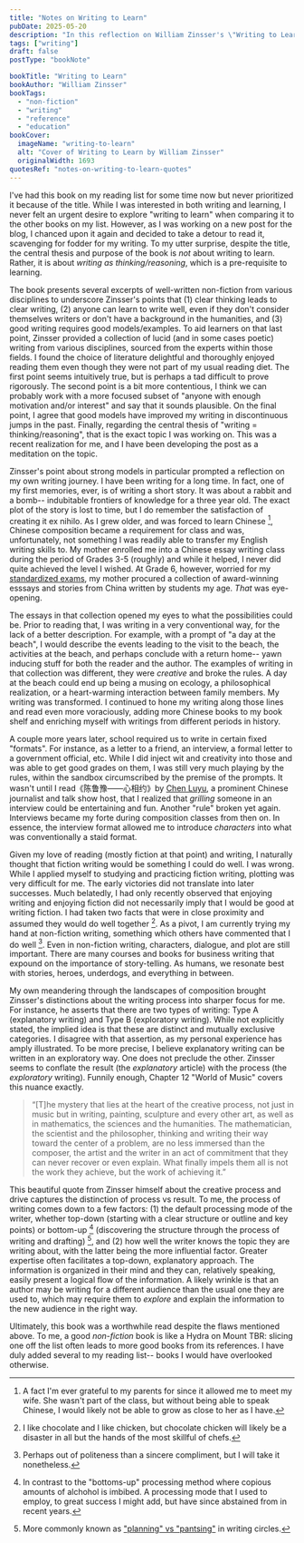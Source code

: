 ```yaml
---
title: "Notes on Writing to Learn"
pubDate: 2025-05-20
description: "In this reflection on William Zinsser's \"Writing to Learn\", I connect his core idea of writing as thinking to my own lifelong writing journey. It's my take on his concepts, including some critiques on some ideas that I feel were not well thought out."
tags: ["writing"]
draft: false
postType: "bookNote"

bookTitle: "Writing to Learn"
bookAuthor: "William Zinsser"
bookTags:
  - "non-fiction"
  - "writing"
  - "reference"
  - "education"
bookCover:
  imageName: "writing-to-learn"
  alt: "Cover of Writing to Learn by William Zinsser"
  originalWidth: 1693
quotesRef: "notes-on-writing-to-learn-quotes"
---
```


I've had this book on my reading list for some time now but never prioritized it
because of the title. While I was interested in both writing and learning,
I never felt an urgent desire to explore "writing to learn" when comparing it to
the other books on my list. However, as I was working on a new post
for the blog, I chanced upon it again and decided to take a detour to read it,
scavenging for fodder for my writing. To my utter surprise, despite the
title, the central thesis and purpose of the book is *not* about writing to learn.
Rather, it is about *writing as thinking/reasoning*, which is a pre-requisite
to learning.

The book presents several excerpts of well-written non-fiction from various
disciplines to underscore Zinsser's points that (1) clear thinking leads to
clear writing, (2) anyone can learn to write well, even if they don't consider
themselves writers or don't have a background in the humanities, and (3) good
writing requires good models/examples. To aid learners on that last point, Zinsser
provided a collection of lucid (and in some cases poetic) writing from various
disciplines, sourced from the experts within those fields. I found the
choice of literature delightful and thoroughly enjoyed reading them even though they were not part of my usual
reading diet. The first point seems intuitively true, but is perhaps a tad difficult
to prove rigorously. The second point is a bit more contentious, I think we can
probably work with a more focused subset of "anyone with enough motivation and/or interest"
and say that it sounds plausible. On the final point, I agree that
good models have improved my writing in discontinuous jumps in the past.
Finally, regarding the central thesis of "writing = thinking/reasoning", that is
the exact topic I was working on. This was a recent realization for me, and I have
been developing the post as a meditation on the topic.

Zinsser's point about strong models in particular prompted a reflection on
my own writing journey. I have been writing for a long time. In fact, one of my
first memories, ever, is of writing a short story. It was about a rabbit and a
bomb-- indubitable frontiers of knowledge for a three year old. The exact plot
of the story is lost to time, but I do remember the satisfaction of creating it
ex nihilo. As I grew older, and was forced to learn Chinese [^chinese-learning],
Chinese composition became a requirement for class and was, unfortunately, not something I was
readily able to transfer my English writing skills to. My mother enrolled me into a Chinese essay writing
class during the period of Grades 3-5 (roughly) and while it helped, I never did
quite achieved the level I wished. At Grade 6, however, worried for my [standardized
exams](https://en.m.wikipedia.org/wiki/Primary_School_Achievement_Test_(Malaysia)),
my mother procured a collection of award-winning esssays and stories from
China written by students my age. *That* was eye-opening.

The essays in that collection opened my eyes to what the possibilities could be.
Prior to reading that, I was writing in a
very conventional way, for the lack of a better description. For example, with a prompt of "a day at the beach",
I would describe the events leading to the visit to the beach, the activities at
the beach, and perhaps conclude with a return home-- yawn inducing stuff for both
the reader and the author. The examples
of writing in that collection was different, they were *creative* and broke the
rules. A day at the beach could end up being a musing on ecology, a philosophical
realization, or a heart-warming interaction between family members. My writing
was transformed. I continued to hone my writing along those lines and read even
more voraciously, adding more Chinese books to my book shelf and enriching myself
with writings from different periods in history.

A couple more years later, school required us to write in certain
fixed "formats". For instance, as a letter to a friend, an interview, a formal
letter to a government official, etc. While I did inject wit and creativity into
those and was able to get good grades on them, I was still very much playing by
the rules, within the sandbox circumscribed by the premise of the prompts. It wasn't
until I read《陈鲁豫——心相约》by [Chen Luyu](https://en.m.wikipedia.org/wiki/Chen_Luyu),
a prominent Chinese journalist and talk show host, that I realized that *grilling*
someone in an interview could be entertaining and fun. Another "rule" broken yet again.
Interviews became my forte during composition classes from then on. In essence, the interview format allowed
me to introduce *characters* into what was conventionally a staid format.

Given my love of reading (mostly fiction at that point) and writing, I naturally
thought that fiction writing would be something I could do well. I was wrong.
While I applied myself to studying and practicing fiction writing, plotting
was very difficult for me. The early victories did not translate into later successes.
Much belatedly, I had only recently observed that enjoying writing and enjoying fiction
did not necessarily imply that I would be good at writing fiction. I had taken
two facts that were in close proximity and assumed they would do well together [^chocolate-chicken].
As a pivot, I am currently trying my hand at non-fiction writing, something which others
have commented that I do well [^polite]. Even in non-fiction writing, characters, dialogue,
and plot are still important. There are many courses and books for business writing
that expound on the importance of story-telling. As humans, we resonate best
with stories, heroes, underdogs, and everything in between.

My own meandering through the landscapes of composition brought Zinsser's distinctions
about the writing process into sharper focus for me. For instance, he asserts that
there are two types of writing: Type A (explanatory writing) and Type B
(exploratory writing). While not explicitly stated, the implied
idea is that these are distinct and mutually exclusive categories.
I disagree with that assertion, as my personal experience has amply illustrated.
To be more precise, I believe explanatory writing can be written in an exploratory
way. One does not preclude the other. Zinsser seems to conflate the result (the *explanatory* article)
with the process (the *exploratory* writing). Funnily enough, Chapter 12 "World of
Music" covers this nuance exactly.

> “[T]he mystery that lies at the heart of the creative process, not just in music but in writing, painting, sculpture and every other art, as well as in mathematics, the sciences and the humanities. The mathematician, the scientist and the philosopher, thinking and writing their way toward the center of a problem, are no less immersed than the composer, the artist and the writer in an act of commitment that they can never recover or even explain. What finally impels them all is not the work they achieve, but the work of achieving it.”

This beautiful quote from Zinsser himself about the creative process and drive
captures the distinction of process vs result. To me, the process of writing
comes down to a few factors: (1) the default processing mode of the writer, whether
top-down (starting with a clear structure or outline and key points) or bottom-up [^bottoms-up]
(discovering the structure through the process of writing and drafting) [^plan-pants],
and (2) how well the writer knows the topic they are writing about, with the latter being the
more influential factor. Greater expertise often facilitates a top-down, explanatory approach. The
information is organized in their mind and they can, relatively speaking, easily present a logical
flow of the information. A likely wrinkle is that an author may be writing
for a different audience than the usual one they are used to, which may require
them to *explore* and explain the information to the new audience in the right way.

Ultimately, this book was a worthwhile read despite the flaws mentioned above.
To me, a good *non-fiction* book is like a Hydra on Mount TBR: slicing one off
the list often leads to more good books from its references. I have duly added several
to my reading list-- books I would have overlooked otherwise.

[^plan-pants]: More commonly known as ["planning" vs "pantsing"](https://blog.nanowrimo.org/post/1308206994/the-great-debate-are-you-a-planner-or-a-pantser) in writing circles.
[^chinese-learning]: A fact I'm ever grateful to my parents for since it allowed me to meet my wife. She wasn't part of the class, but without being able to speak Chinese, I would likely not be able to grow as close to her as I have.
[^chocolate-chicken]: I like chocolate and I like chicken, but chocolate chicken will likely be a disaster in all but the hands of the most skillful of chefs.
[^polite]: Perhaps out of politeness than a sincere compliment, but I will take it nonetheless.
[^bottoms-up]: In contrast to the "bottoms-up" processing method where copious amounts of alchohol is imbibed. A processing mode that I used to employ, to great success I might add, but have since abstained from in recent years.
